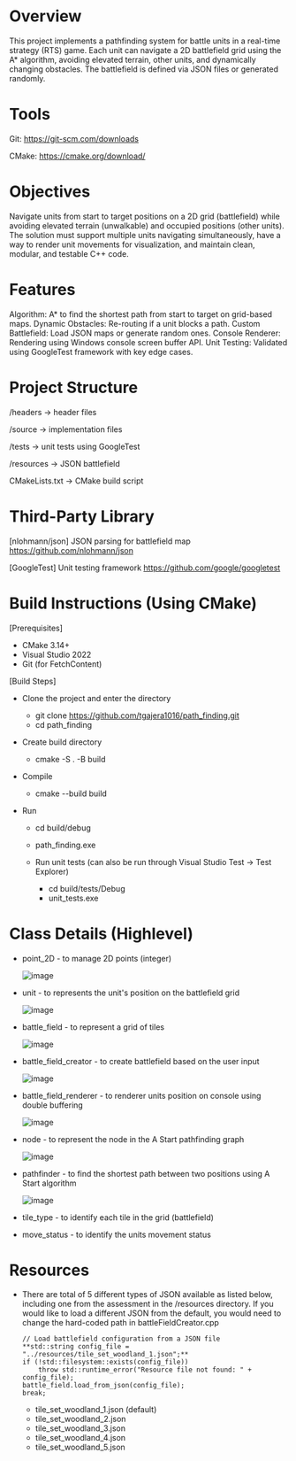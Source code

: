 # Overview
This project implements a pathfinding system for battle units in a real-time strategy (RTS) game. Each unit can navigate a 2D battlefield grid using the A* algorithm, avoiding elevated terrain, other units, and dynamically changing obstacles. The battlefield is defined via JSON files or generated randomly.

# Tools
Git: https://git-scm.com/downloads

CMake: https://cmake.org/download/

# Objectives
Navigate units from start to target positions on a 2D grid (battlefield) while avoiding elevated terrain (unwalkable) and occupied positions (other units). The solution must support multiple units navigating simultaneously, have a way to render unit movements for visualization, and maintain clean, modular, and testable C++ code.

# Features
Algorithm: A* to find the shortest path from start to target on grid-based maps.
Dynamic Obstacles: Re-routing if a unit blocks a path.
Custom Battlefield: Load JSON maps or generate random ones.
Console Renderer: Rendering using Windows console screen buffer API.
Unit Testing: Validated using GoogleTest framework with key edge cases.

# Project Structure
/headers         → header files

/source          → implementation files

/tests           → unit tests using GoogleTest

/resources       → JSON battlefield 

CMakeLists.txt   → CMake build script

# Third-Party Library
[nlohmann/json]
JSON parsing for battlefield map
https://github.com/nlohmann/json

[GoogleTest]
Unit testing framework
https://github.com/google/googletest

# Build Instructions (Using CMake)
[Prerequisites]

  - CMake 3.14+
  - Visual Studio 2022
  - Git (for FetchContent)

[Build Steps]
  - Clone the project and enter the directory
      - git clone https://github.com/tgajera1016/path_finding.git
      - cd path_finding

  - Create build directory
      - cmake -S . -B build

  - Compile
      - cmake --build build
        
  - Run
      - cd build/debug
      - path_finding.exe
   
    - Run unit tests (can also be run through Visual Studio Test → Test Explorer)
      - cd build/tests/Debug
      - unit_tests.exe

#  Class Details (Highlevel)
  - point_2D - to manage 2D points (integer)
    
      ![image](https://github.com/user-attachments/assets/932d1341-76dd-4769-b63b-dfc589012d42)
    
  - unit - to represents the unit's position on the battlefield grid
    
      ![image](https://github.com/user-attachments/assets/220b614c-78ca-4f2a-acdf-00f3ce2e6b3b)
    
  - battle_field - to represent a grid of tiles
    
      ![image](https://github.com/user-attachments/assets/0dd19db9-2f63-42d4-a61b-dcf71b1c7d6b)
    
  - battle_field_creator - to create battlefield based on the user input
    
      ![image](https://github.com/user-attachments/assets/087a72b4-0af6-4238-aa96-15de92f05dc8)
    
  - battle_field_renderer - to renderer units position on console using double buffering
    
      ![image](https://github.com/user-attachments/assets/d75c78f7-ed0e-4abe-b930-5735231bacfe)
          
  - node - to represent the node in the A Start pathfinding graph
    
      ![image](https://github.com/user-attachments/assets/f8084e92-b2f2-49db-946e-2aef2726eae1)
    
  - pathfinder - to find the shortest path between two positions using A Start algorithm
    
      ![image](https://github.com/user-attachments/assets/38334788-6703-4aeb-9143-f55061a610b9)

  - tile_type - to identify each tile in the grid (battlefield)
  - move_status - to identify the units movement status

# Resources
  - There are total of 5 different types of JSON available as listed below, including one from the assessment in the /resources directory. If you would like to load a different JSON from the default, you would need to change the hard-coded path in battleFieldCreator.cpp
    
      	// Load battlefield configuration from a JSON file
      	**std::string config_file = "../resources/tile_set_woodland_1.json";**
      	if (!std::filesystem::exists(config_file))
      		throw std::runtime_error("Resource file not found: " + config_file);
      	battle_field.load_from_json(config_file);
      	break;
    
      - tile_set_woodland_1.json (default)
      - tile_set_woodland_2.json
      - tile_set_woodland_3.json
      - tile_set_woodland_4.json
      - tile_set_woodland_5.json






